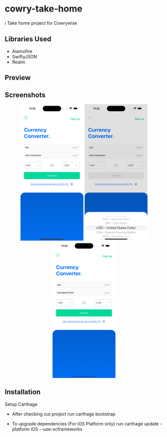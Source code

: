 # cowry-take-home

ℹ️ Take home project for Cowrywise

## Libraries Used
- Alamofire
- SwiftyJSON
- Realm

## Preview

## Screenshots
<p align="center">

<img src="ReadMeAssets/view1.png" width="200"/>
<img src="ReadMeAssets/view2.png" width="200"/>
<img src="ReadMeAssets/view3.png" width="200"/>

</p>

## Installation

Setup Carthage

- After checking out project
run carthage bootstrap

- To upgrade dependencies (For iOS Platform only)
run carthage update -platform iOS --use-xcframeworks
